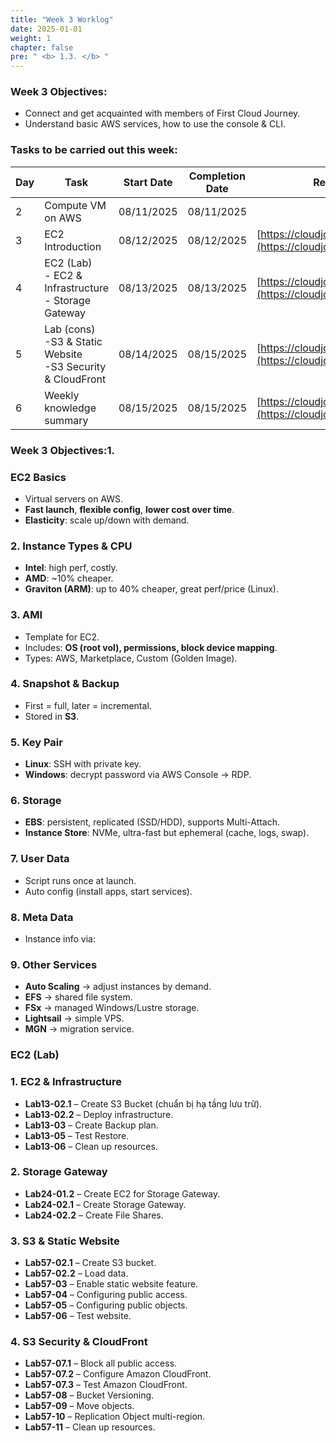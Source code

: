 ```yaml
---
title: "Week 3 Worklog"
date: 2025-01-01
weight: 1
chapter: false
pre: " <b> 1.3. </b> "
---
```


### Week 3 Objectives:

* Connect and get acquainted with members of First Cloud Journey.
* Understand basic AWS services, how to use the console & CLI.

### Tasks to be carried out this week:

| Day | Task                                                                | Start Date | Completion Date | Reference Material                                                              |
| --- | ------------------------------------------------------------------- | ---------- | --------------- | ------------------------------------------------------------------------------- |
| 2   | Compute VM on AWS                                                   | 08/11/2025 | 08/11/2025      |                                                                                 |
| 3   | EC2 Introduction                                                    | 08/12/2025 | 08/12/2025      | [https://cloudjourney.awsstudygroup.com/](https://cloudjourney.awsstudygroup.com/) |
| 4   | EC2 (Lab)<br />- EC2 & Infrastructure<br />- Storage Gateway      | 08/13/2025 | 08/13/2025      | [https://cloudjourney.awsstudygroup.com/](https://cloudjourney.awsstudygroup.com/) |
| 5   | Lab (cons)<br />-S3 & Static Website<br />-S3 Security & CloudFront | 08/14/2025 | 08/15/2025      | [https://cloudjourney.awsstudygroup.com/](https://cloudjourney.awsstudygroup.com/) |
| 6   | Weekly knowledge summary                                            | 08/15/2025 | 08/15/2025      | [https://cloudjourney.awsstudygroup.com/](https://cloudjourney.awsstudygroup.com/) |

### Week 3 Objectives:1.

### EC2 Basics

- Virtual servers on AWS.
- **Fast launch**, **flexible config**, **lower cost over time**.
- **Elasticity**: scale up/down with demand.

### 2. Instance Types & CPU

- **Intel**: high perf, costly.
- **AMD**: ~10% cheaper.
- **Graviton (ARM)**: up to 40% cheaper, great perf/price (Linux).

### 3. AMI

- Template for EC2.
- Includes: **OS (root vol), permissions, block device mapping**.
- Types: AWS, Marketplace, Custom (Golden Image).

### 4. Snapshot & Backup

- First = full, later = incremental.
- Stored in **S3**.

### 5. Key Pair

- **Linux**: SSH with private key.
- **Windows**: decrypt password via AWS Console → RDP.

### 6. Storage

- **EBS**: persistent, replicated (SSD/HDD), supports Multi-Attach.
- **Instance Store**: NVMe, ultra-fast but ephemeral (cache, logs, swap).

### 7. User Data

- Script runs once at launch.
- Auto config (install apps, start services).

### 8. Meta Data

- Instance info via:

### 9. Other Services

- **Auto Scaling** → adjust instances by demand.
- **EFS** → shared file system.
- **FSx** → managed Windows/Lustre storage.
- **Lightsail** → simple VPS.
- **MGN** → migration service.

### EC2 (Lab)

### 1. EC2 & Infrastructure

* **Lab13-02.1** – Create S3 Bucket (chuẩn bị hạ tầng lưu trữ).
* **Lab13-02.2** – Deploy infrastructure.
* **Lab13-03** – Create Backup plan.
* **Lab13-05** – Test Restore.
* **Lab13-06** – Clean up resources.

### 2. Storage Gateway

* **Lab24-01.2** – Create EC2 for Storage Gateway.
* **Lab24-02.1** – Create Storage Gateway.
* **Lab24-02.2** – Create File Shares.

### 3. S3 & Static Website

* **Lab57-02.1** – Create S3 bucket.
* **Lab57-02.2** – Load data.
* **Lab57-03** – Enable static website feature.
* **Lab57-04** – Configuring public access.
* **Lab57-05** – Configuring public objects.
* **Lab57-06** – Test website.

### 4. S3 Security & CloudFront

* **Lab57-07.1** – Block all public access.
* **Lab57-07.2** – Configure Amazon CloudFront.
* **Lab57-07.3** – Test Amazon CloudFront.
* **Lab57-08** – Bucket Versioning.
* **Lab57-09** – Move objects.
* **Lab57-10** – Replication Object multi-region.
* **Lab57-11** – Clean up resources.
